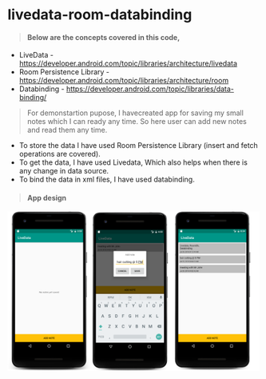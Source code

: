 # livedata-room-databinding

> #### Below are the concepts covered in this code, ####
* LiveData -  https://developer.android.com/topic/libraries/architecture/livedata
* Room Persistence Library - https://developer.android.com/topic/libraries/architecture/room
* Databinding - https://developer.android.com/topic/libraries/data-binding/


> For demonstartion pupose, I havecreated  app for saving my small notes which I can ready any time.
So here user can add new notes and read them any time.
* To store the data I have used  Room Persistence Library (insert and fetch operations are covered).
* To get the data, I have used Livedata, Which also helps when there is any change in data source.
* To bind the data in xml files, I have used databinding.

>#### App design ####
![picture alt](https://github.com/Hitesh880443/livedata-room-databinding/blob/master/screens/app.png "App design screens")
